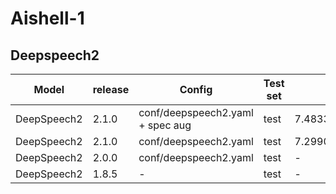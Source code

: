 # Aishell-1

## Deepspeech2

| Model | release | Config | Test set | Loss | CER |  
| --- | --- | --- | --- | --- | --- |  
| DeepSpeech2 | 2.1.0 | conf/deepspeech2.yaml + spec aug | test | 7.483316898345947 | 0.077860 |  
| DeepSpeech2 | 2.1.0 | conf/deepspeech2.yaml | test | 7.299022197723389 | 0.078671 |
| DeepSpeech2 | 2.0.0 | conf/deepspeech2.yaml | test | - | 0.078977 |  
| DeepSpeech2 | 1.8.5 | - | test | - | 0.080447 |  
